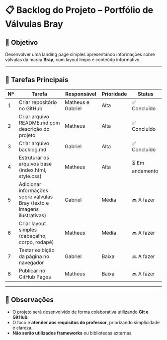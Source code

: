 # 📋 Backlog do Projeto – Portfólio de Válvulas Bray

## 🧭 Objetivo
Desenvolver uma landing page simples apresentando informações sobre válvulas da marca **Bray**, com layout limpo e conteúdo informativo.

---

## 🔹 Tarefas Principais

| Nº | Tarefa | Responsável | Prioridade | Status |
|----|---------|--------------|-------------|---------|
| 1 | Criar repositório no GitHub | Matheus e Gabriel | Alta | ✅ Concluído |
| 2 | Criar arquivo README.md com descrição do projeto | Matheus | Alta | ✅ Concluído |
| 3 | Criar arquivo backlog.md | Gabriel | Alta | ✅ Concluído |
| 4 | Estruturar os arquivos base (index.html, style.css) | Matheus | Alta | ⏳ Em andamento |
| 5 | Adicionar informações sobre válvulas Bray (texto e imagens ilustrativas) | Gabriel | Média | 🔜 A fazer |
| 6 | Criar layout simples (cabeçalho, corpo, rodapé) | Matheus | Média | 🔜 A fazer |
| 7 | Testar exibição da página no navegador | Gabriel | Baixa | 🔜 A fazer |
| 8 | Publicar no GitHub Pages | Matheus | Baixa | 🔜 A fazer |

---

## 📅 Observações
- O projeto será desenvolvido de forma colaborativa utilizando **Git e GitHub**.  
- O foco é **atender aos requisitos do professor**, priorizando simplicidade e clareza.  
- **Não serão utilizados frameworks** ou bibliotecas externas.
